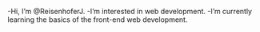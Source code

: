 -Hi, I’m @ReisenhoferJ.
-I’m interested in web development.
-I’m currently learning the basics of the front-end web development.

<!---
ReisenhoferJ/ReisenhoferJ is a ✨ special ✨ repository because its `README.md` (this file) appears on your GitHub profile.
You can click the Preview link to take a look at your changes.
--->
